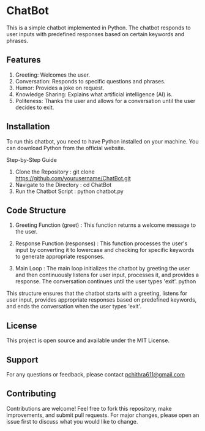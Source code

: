 # ChatBot

This is a simple chatbot implemented in Python. The chatbot responds to user inputs with predefined responses based on certain keywords and phrases.

## Features

1. Greeting: Welcomes the user.
2. Conversation: Responds to specific questions and phrases.
3. Humor: Provides a joke on request.
4. Knowledge Sharing: Explains what artificial intelligence (AI) is.
5. Politeness: Thanks the user and allows for a conversation until the user decides to exit.

## Installation

To run this chatbot, you need to have Python installed on your machine. You can download Python from the official website.

Step-by-Step Guide

1. Clone the Repository
   : git clone https://github.com/yourusername/ChatBot.git
2. Navigate to the Directory
   : cd ChatBot
3. Run the Chatbot Script
   : python chatbot.py

## Code Structure
1. Greeting Function (greet) : 
   This function returns a welcome message to the user.

2. Response Function (responses) :
   This function processes the user's input by converting it to lowercase and checking for specific keywords to generate appropriate responses.

3. Main Loop :
   The main loop initializes the chatbot by greeting the user and then continuously listens for user input, processes it, and provides a response. The conversation 
   continues until the user types 'exit'.
   python

This structure ensures that the chatbot starts with a greeting, listens for user input, provides appropriate responses based on predefined keywords, and ends the conversation when the user types 'exit'.
   
## License

This project is open source and available under the MIT License.

## Support

For any questions or feedback, please contact pchithra611@gmail.com

## Contributing

Contributions are welcome! Feel free to fork this repository, make improvements, and submit pull requests. For major changes, please open an issue first to discuss what you would like to change.
